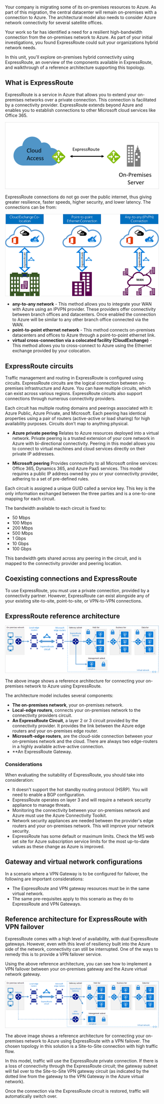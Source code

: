 Your company is migrating some of its on-premises resources to Azure. As part of this migration, the central datacenter will remain on-premises with a connection to Azure. The architectural model also needs to consider Azure network connectivity for several satellite offices.

Your work so far has identified a need for a resilient high-bandwidth connection from the on-premises network to Azure. As part of your initial investigations, you found ExpressRoute could suit your organizations hybrid network needs.

In this unit, you'll explore on-premises hybrid connectivity using ExpressRoute, an overview of the components available in ExpressRoute, and walkthrough of a reference architecture supporting this topology.

## What is ExpressRoute

ExpressRoute is a service in Azure that allows you to extend your on-premises networks over a private connection. This connection is facilitated by a connectivity provider. ExpressRoute extends beyond Azure and enables you to establish connections to other Microsoft cloud services like Office 365.

 ![Image showing an ExpressRoute connection](../media/3-ExpressRoute.png)

ExpressRoute connections do not go over the public internet, thus giving greater resilience, faster speeds, higher security, and lower latency. The connections can be from:

![Image showing ExpressRoute connectivity models](../media/3-expressroute-connectivity-models-diagram.png)

- **any-to-any network** - This method allows you to integrate your WAN with Azure using an IPVPN provider. These providers offer connectivity between branch offices and datacenters. Once enabled the connection to Azure will be similar to any other branch office connected via the WAN.
- **point-to-point ethernet network** - This method connects on-premises datacenters and offices to Azure through a point-to-point ethernet link.
- **virtual cross-connection via a colocated facility (CloudExchange)** - This method allows you to cross-connect to Azure using the Ethernet exchange provided by your colocation.

## ExpressRoute circuits

Traffic management and routing in ExpressRoute is configured using circuits. ExpressRoute circuits are the logical connection between on-premises infrastructure and Azure. You can have multiple circuits, which can exist across various regions. ExpressRoute circuits also support connections through numerous connectivity providers.

Each circuit has multiple routing domains and peerings associated with it: Azure Public, Azure Private, and Microsoft. Each peering has identical properties using a pair of routers (active-active or load sharing) for high availability purposes. Circuits don't map to anything physical.

- **Azure private peering**
Relates to Azure resources deployed into a virtual network. Private peering is a trusted extension of your core network in Azure with bi-directional connectivity. Peering in this model allows you to connect to virtual machines and cloud services directly on their private IP addresses.

- **Microsoft peering**
Provides connectivity to all Microsoft online services: Office 365, Dynamics 365, and Azure PaaS services. This model requires a public IP address owned by you or your connectivity provider, adhering to a set of pre-defined rules.

Each circuit is assigned a unique GUID called a service key. This key is the only information exchanged between the three parties and is a one-to-one mapping for each circuit.

The bandwidth available to each circuit is fixed to:

- 50 Mbps
- 100 Mbps
- 200 Mbps
- 500 Mbps
- 1 Gbps
- 10 Gbps
- 100 Gbps

This bandwidth gets shared across any peering in the circuit, and is mapped to the connectivity provider and peering location.

## Coexisting connections and ExpressRoute

To use ExpressRoute, you must use a private connection, provided by a connectivity partner. However, ExpressRoute can exist alongside any of your existing site-to-site, point-to-site, or VPN-to-VPN connections.

## ExpressRoute reference architecture

![Image showing ExpressRoute reference architecture](../media/3-express-route-architecture.png)

The above image shows a reference architecture for connecting your on-premises network to Azure using ExpressRoute.

The architecture model includes several components:

- **The on-premises network**, your on-premises network.
- **Local-edge routers**, connects your on-premises network to the connectivity providers circuit.
- **An ExpressRoute Circuit**, a layer 2 or 3 circuit provided by the connectivity provider. It provides the link between the Azure edge routers and your on-premises edge router.
- **Microsoft-edge routers**, are the cloud-side connection between your on-premises network and the cloud. There are always two edge-routers in a highly available active-active connection.
- **An ExpressRoute Gateway.

### Considerations

When evaluating the suitability of ExpressRoute, you should take into consideration:

- It doesn't support the hot standby routing protocol (HSRP). You will need to enable a BGP configuration.
- ExpressRoute operates on layer 3 and will require a network security appliance to manage threats.
- Monitoring the connectivity between your on-premises network and Azure must use the Azure Connectivity Toolkit.
- Network security appliances are needed between the provider's edge routers and your on-premises network. This will improve your network security.
- ExpressRoute has some default or maximum limits. Check the MS web set site for Azure subscription service limits for the most up-to-date values as these change as Azure is improved.

## Gateway and virtual network configurations

In a scenario where a VPN Gateway is to be configured for failover, the following are important considerations:

- The ExpressRoute and VPN gateway resources must be in the same virtual network.
- The same pre-requisites apply to this scenario as they do to ExpressRoute and VPN Gateways.

## Reference architecture for ExpressRoute with VPN failover

ExpressRoute comes with a high level of availability, with dual ExpressRoute gateways. However, even with this level of resiliency built into the Azure side of the network, connectivity can still be interrupted. One of the ways to remedy this is to provide a VPN failover service. 

Using the above reference architecture, you can see how to implement a VPN failover between your on-premises gateway and the Azure virtual network gateway.

![Image showing ExpressRoute reference architecture](../media/3-expressroute-vpn-failover-architecture.png)

The above image shows a reference architecture for connecting your on-premises network to Azure using ExpressRoute with a VPN failover. The chosen topology in this solution is a Site-to-Site connection with high traffic flow.

In this model, traffic will use the ExpressRoute private connection. If there is a loss of connectivity through the ExpressRoute circuit; the gateway subnet will fail over to the Site-to-Site VPN gateway circuit (as indicated by the dotted line from the gateway to the VPN Gateway in the Azure virtual network).

Once the connection via the ExpressRoute circuit is restored, traffic will automatically switch over.
